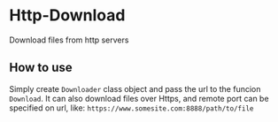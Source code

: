 # Http-Download
Download files from http servers

## How to use
Simply create `Downloader` class object and pass the url to the funcion `Download`. It can also download files over Https, and remote port can be specified on url, like: `https://www.somesite.com:8888/path/to/file`
